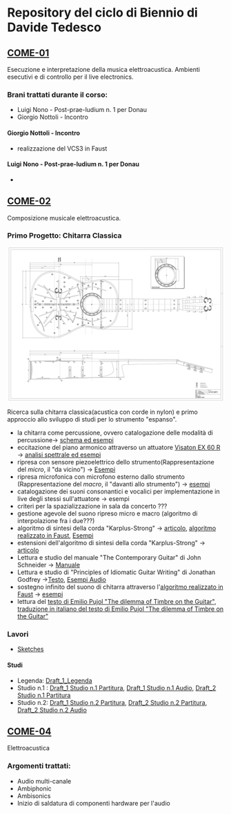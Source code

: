 # Repository del ciclo di Biennio di Davide Tedesco

## [COME-01](https://github.com/SMERM/BN-Tedesco/tree/master/COME-01)
Esecuzione e interpretazione della musica elettroacustica. Ambienti esecutivi e di controllo per il live electronics.
### Brani trattati durante il corso:
- Luigi Nono - Post-prae-ludium n. 1 per Donau
- Giorgio Nottoli - Incontro

#### Giorgio Nottoli - Incontro
- realizzazione del VCS3 in Faust

#### Luigi Nono - Post-prae-ludium n. 1 per Donau
- 
## [COME-02](https://github.com/SMERM/BN-Tedesco/tree/master/COME-02)
Composizione musicale elettroacustica.
### Primo Progetto: Chitarra Classica

![Guitar](https://github.com/SMERM/BN-Tedesco/blob/master/COME-02/Bernardini/20200114/Schemi_chitarra_classica/ebguitars_plan_complete_large.png)

Ricerca sulla chitarra classica(acustica con corde in nylon) e primo approccio allo sviluppo di studi per lo strumento "espanso".

- la chitarra come percussione, ovvero catalogazione delle modalità di percussione-> [schema ed esempi](https://github.com/SMERM/BN-Tedesco/blob/master/COME-02/Bernardini/20200204/Modi%20di%20percussione%20con%20le%20dita.pdf)
- eccitazione del piano armonico attraverso un attuatore [Visaton EX 60 R](https://github.com/SMERM/BN-Tedesco/blob/master/COME-02/Lezioni_in_Compresenza/20200407/ex60r_8.pdf) -> [analisi spettrale ed esempi](https://github.com/SMERM/BN-Tedesco/tree/master/COME-02/Lezioni_in_Compresenza/20200317/Various_Sweeps)
- ripresa con sensore piezoelettrico dello strumento(Rappresentazione del _micro_, il "da vicino") -> [Esempi]()
- ripresa microfonica con microfono esterno dallo strumento (Rappresentazione del _macro_, il "davanti allo strumento") -> [esempi]()
- catalogazione dei suoni consonantici e vocalici per implementazione in live degli stessi sull'attuatore -> esempi
- criteri per la spazializzazione in sala da concerto ???
- gestione agevole del suono ripreso micro e macro (algoritmo di interpolazione fra i due???)
- algoritmo di sintesi della corda "Karplus-Strong" -> [articolo](https://github.com/SMERM/BN-Tedesco/blob/master/COME-02/Lezioni_in_Compresenza/20200303/Kevin%20Karplus%20and%20Alex%20Strong%20-%20Digital%20Synthesis%20of%20Plucked-String%20and%20Drum%20Timbres.pdf), [algoritmo realizzato in Faust](https://github.com/SMERM/BN-Tedesco/blob/master/COME-02/Lezioni_in_Compresenza/20200324/karplus_filtrato.dsp), [Esempi](https://github.com/SMERM/BN-Tedesco/tree/master/COME-02/Lezioni_in_Compresenza/20200331/Esempi_Karplus-Strong_Attuatore_su_chitarra)
- estensioni dell'algoritmo di sintesi della corda "Karplus-Strong" -> [articolo](https://github.com/SMERM/BN-Tedesco/blob/master/COME-02/Lezioni_in_Compresenza/20200407/David%20A.%20Jaffe%20and%20Julius%20O.%20Smith%20-%20Extensions%20of%20the%20Karplus-Strong%20Plucked-String%20Algorithm.pdf)
- Lettura e studio del manuale "The Contemporary Guitar" di John Schneider -> [Manuale](https://github.com/SMERM/BN-Tedesco/blob/master/COME-02/Lezioni_in_Compresenza/20200331/The-Contemporary-Guitar-Schneider-Vol-5.pdf)
- Lettura e studio di "Principles of Idiomatic Guitar Writing" di Jonathan Godfrey ->[Testo](https://github.com/SMERM/BN-Tedesco/blob/master/COME-02/Lezioni_in_Compresenza/20200331/Principles%20of%20Idiomatic%20Guitar%20Writing%20-%20Jonathan%20Godfrey.pdf),  [Esempi Audio](https://github.com/SMERM/BN-Tedesco/tree/master/COME-02/Lezioni_in_Compresenza/20200331/Principles%20of%20Idiomatic%20Guitar%20Writing%20-%20Jonathan%20Godfrey_Audio_Tracks)
- sostegno infinito del suono di chitarra attraverso l'[algoritmo realizzato in Faust](https://github.com/SMERM/BN-Tedesco/blob/master/COME-02/Lezioni_in_Compresenza/20200324/karplus_filtrato.dsp) -> [esempi]()
- lettura del [testo di Emilio Pujol "The dilemma of Timbre on the Guitar"](https://github.com/SMERM/BN-Tedesco/blob/master/COME-02/Lezioni_in_Compresenza/20200421/1979-emilio-pujol-el-dilema-del-sonido-en-la-guitarra.pdf), [traduzione in italiano del testo di Emilio Pujol "The dilemma of Timbre on the Guitar"](https://github.com/SMERM/BN-Tedesco/tree/master/COME-02/Lezioni_in_Compresenza/20200421/1979-Emilio-Pujol-Il-Dilemma-del-Timbro-sulla-Chitarra)


### Lavori 
- [Sketches](https://github.com/SMERM/BN-Tedesco/blob/master/COME-02/Lezioni_in_Compresenza/20200324/Sketches.pdf)
#### Studi 
- Legenda: [Draft_1_Legenda](https://github.com/SMERM/BN-Tedesco/blob/master/COME-02/Lezioni_in_Compresenza/20200407/Legenda_Part_Perc.jpg)
- Studio n.1 : [Draft_1 Studio n.1 Partitura](https://github.com/SMERM/BN-Tedesco/blob/master/COME-02/Lezioni_in_Compresenza/20200331/Draft_1_Studio_n.1_Partitura.pdf), [Draft_1 Studio n.1 Audio](https://github.com/SMERM/BN-Tedesco/blob/master/COME-02/Lezioni_in_Compresenza/20200331/Draft_1_Studio_n.1_Audio.wav), [Draft_2 Studio n.1 Partitura]()
- Studio n.2: [Draft_1 Studio n.2 Partitura](https://github.com/SMERM/BN-Tedesco/blob/master/COME-02/Lezioni_in_Compresenza/20200407/Draft_1%20Studio%20n.2%20Partitura.pdf), [Draft_2 Studio n.2 Partitura](), [Draft_2 Studio n.2 Audio]()

## [COME-04](https://github.com/SMERM/BN-Tedesco/tree/master/COME-04)
Elettroacustica
### Argomenti trattati:
- Audio multi-canale
- Ambiphonic
- Ambisonics
- Inizio di saldatura di componenti hardware per l'audio
